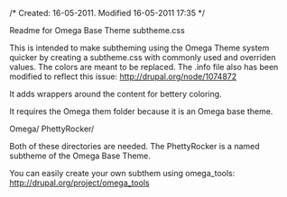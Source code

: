 /* Created: 16-05-2011. Modified 16-05-2011 17:35 */

Readme for Omega Base Theme subtheme.css

This is intended to make subtheming using the Omega Theme system quicker by creating a 
subtheme.css with commonly used and overriden values. The colors are meant to be replaced. The 
.info file also has been modified to reflect this issue: http://drupal.org/node/1074872

It adds wrappers around the content for bettery coloring.

It requires the Omega them folder because it is an Omega base theme.

Omega/
PhettyRocker/

Both of these directories are needed. The PhettyRocker is a named subtheme of the Omega Base Theme.

You can easily create your own subthem using omega_tools: http://drupal.org/project/omega_tools